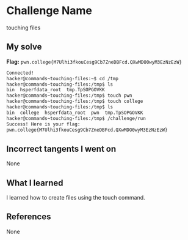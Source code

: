 # Challenge Name
touching files

## My solve
**Flag:** `pwn.college{M7Ulhi3fkouCesg9Cb7ZneDBFcd.QXwMDO0wyM3EzNzEzW}`

```bash
Connected!
hacker@commands~touching-files:~$ cd /tmp
hacker@commands~touching-files:/tmp$ ls
bin  hsperfdata_root  tmp.TpSOPGOVKK
hacker@commands~touching-files:/tmp$ touch pwn
hacker@commands~touching-files:/tmp$ touch college
hacker@commands~touching-files:/tmp$ ls
bin  college  hsperfdata_root  pwn  tmp.TpSOPGOVKK
hacker@commands~touching-files:/tmp$ /challenge/run
Success! Here is your flag:
pwn.college{M7Ulhi3fkouCesg9Cb7ZneDBFcd.QXwMDO0wyM3EzNzEzW}
```
## Incorrect tangents I went on
None

## What I learned
I learned how to create files using the touch command.

## References 
None
